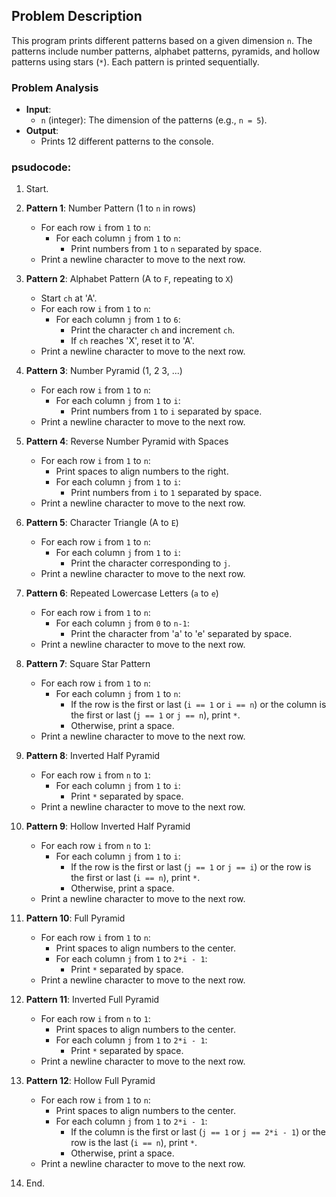 ## Problem Description
This program prints different patterns based on a given dimension `n`. The patterns include number patterns, alphabet patterns, pyramids, and hollow patterns using stars (`*`). Each pattern is printed sequentially.

### Problem Analysis
- **Input**:
  - `n` (integer): The dimension of the patterns (e.g., `n = 5`).
- **Output**:
  - Prints 12 different patterns to the console.

### psudocode:
1. Start.
2. **Pattern 1**: Number Pattern (1 to `n` in rows)
   - For each row `i` from `1` to `n`:
     - For each column `j` from `1` to `n`:
       - Print numbers from `1` to `n` separated by space.
   - Print a newline character to move to the next row.

3. **Pattern 2**: Alphabet Pattern (A to `F`, repeating to `X`)
   - Start `ch` at 'A'.
   - For each row `i` from `1` to `n`:
     - For each column `j` from `1` to `6`:
       - Print the character `ch` and increment `ch`.
       - If `ch` reaches 'X', reset it to 'A'.
   - Print a newline character to move to the next row.

4. **Pattern 3**: Number Pyramid (1, 2 3, ...)
   - For each row `i` from `1` to `n`:
     - For each column `j` from `1` to `i`:
       - Print numbers from `1` to `i` separated by space.
   - Print a newline character to move to the next row.

5. **Pattern 4**: Reverse Number Pyramid with Spaces
   - For each row `i` from `1` to `n`:
     - Print spaces to align numbers to the right.
     - For each column `j` from `1` to `i`:
       - Print numbers from `i` to `1` separated by space.
   - Print a newline character to move to the next row.

6. **Pattern 5**: Character Triangle (A to `E`)
   - For each row `i` from `1` to `n`:
     - For each column `j` from `1` to `i`:
       - Print the character corresponding to `j`.
   - Print a newline character to move to the next row.

7. **Pattern 6**: Repeated Lowercase Letters (`a` to `e`)
   - For each row `i` from `1` to `n`:
     - For each column `j` from `0` to `n-1`:
       - Print the character from 'a' to 'e' separated by space.
   - Print a newline character to move to the next row.

8. **Pattern 7**: Square Star Pattern
   - For each row `i` from `1` to `n`:
     - For each column `j` from `1` to `n`:
       - If the row is the first or last (`i == 1` or `i == n`) or the column is the first or last (`j == 1` or `j == n`), print `*`.
       - Otherwise, print a space.
   - Print a newline character to move to the next row.

9. **Pattern 8**: Inverted Half Pyramid
   - For each row `i` from `n` to `1`:
     - For each column `j` from `1` to `i`:
       - Print `*` separated by space.
   - Print a newline character to move to the next row.

10. **Pattern 9**: Hollow Inverted Half Pyramid
    - For each row `i` from `n` to `1`:
      - For each column `j` from `1` to `i`:
        - If the row is the first or last (`j == 1` or `j == i`) or the row is the first or last (`i == n`), print `*`.
        - Otherwise, print a space.
    - Print a newline character to move to the next row.

11. **Pattern 10**: Full Pyramid
    - For each row `i` from `1` to `n`:
      - Print spaces to align numbers to the center.
      - For each column `j` from `1` to `2*i - 1`:
        - Print `*` separated by space.
    - Print a newline character to move to the next row.

12. **Pattern 11**: Inverted Full Pyramid
    - For each row `i` from `n` to `1`:
      - Print spaces to align numbers to the center.
      - For each column `j` from `1` to `2*i - 1`:
        - Print `*` separated by space.
    - Print a newline character to move to the next row.

13. **Pattern 12**: Hollow Full Pyramid
    - For each row `i` from `1` to `n`:
      - Print spaces to align numbers to the center.
      - For each column `j` from `1` to `2*i - 1`:
        - If the column is the first or last (`j == 1` or `j == 2*i - 1`) or the row is the last (`i == n`), print `*`.
        - Otherwise, print a space.
    - Print a newline character to move to the next row.

14. End.
